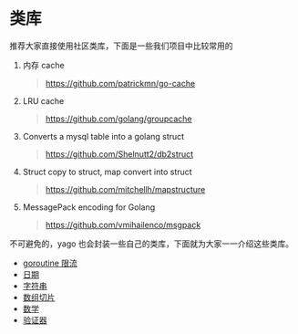 # 类库
推荐大家直接使用社区类库，下面是一些我们项目中比较常用的
1. 内存 cache
    >https://github.com/patrickmn/go-cache
2. LRU cache
    >https://github.com/golang/groupcache
3. Converts a mysql table into a golang struct
    >https://github.com/Shelnutt2/db2struct
4. Struct copy to struct, map convert into struct
    >https://github.com/mitchellh/mapstructure
5. MessagePack encoding for Golang
    >https://github.com/vmihailenco/msgpack


不可避免的，yago 也会封装一些自己的类库，下面就为大家一一介绍这些类库。

* [goroutine 限流](/library/sema.md)
* [日期](/library/date.md)
* [字符串](/library/str.md)
* [数组切片](/library/arr.md)
* [数学](/library/math.md)
* [验证器](/library/validator.md)
